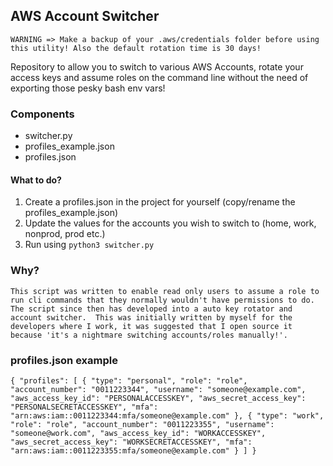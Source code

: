 ## AWS Account Switcher

`WARNING => Make a backup of your .aws/credentials folder before using this utility!
 Also the default rotation time is 30 days!`

Repository to allow you to switch to various AWS Accounts, rotate your access keys and assume roles on the command line without the need of exporting those pesky bash env vars!

### Components
* switcher.py
* profiles_example.json
* profiles.json

#### What to do? 
1. Create a profiles.json in the project for yourself (copy/rename the profiles_example.json)
2. Update the values for the accounts you wish to switch to (home, work, nonprod, prod etc.)
3. Run using `python3 switcher.py`

### Why?
`This script was written to enable read only users to assume a role to run cli commands that they normally wouldn't
 have permissions to do. 
 The script since then has developed into a auto key rotator and account switcher. 
 This was initially written by myself for the developers where I work, it was suggested that I open source it because
  'it's a nightmare switching accounts/roles manually!'. 
 `

### profiles.json example
`
{
  "profiles": [
    {
      "type": "personal",
      "role": "role",
      "account_number": "0011223344",
      "username": "someone@example.com",
      "aws_access_key_id": "PERSONALACCESSKEY",
      "aws_secret_access_key": "PERSONALSECRETACCESSKEY",
      "mfa": "arn:aws:iam::0011223344:mfa/someone@example.com"
    },
    {
      "type": "work",
      "role": "role",
      "account_number": "0011223355",
      "username": "someone@work.com",
      "aws_access_key_id": "WORKACCESSKEY",
      "aws_secret_access_key": "WORKSECRETACCESSKEY",
      "mfa": "arn:aws:iam::0011223355:mfa/someone@example.com"
    }
  ]
}
`

